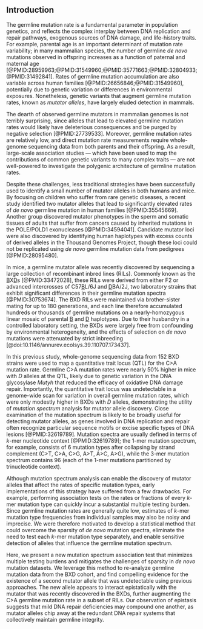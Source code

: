 ## Introduction

The germline mutation rate is a fundamental parameter in population genetics, and reflects the complex interplay between DNA replication and repair pathways, exogenous sources of DNA damage, and life-history traits. 
For example, parental age is an important determinant of mutation rate variability; in many mammalian species, the number of germline *de novo* mutations observed in offspring increases as a function of paternal and maternal age [@PMID:28959963;@PMID:31549960;@PMID:35771663;@PMID:32804933;@PMID:31492841].
Rates of germline mutation accumulation are also variable across human families [@PMID:26656846;@PMID:31549960], potentially due to genetic variation or differences in environmental exposures.
Nonetheless, genetic variants that augment germline mutation rates, known as *mutator alleles*, have largely eluded detection in mammals.

The dearth of observed germline mutators in mammalian genomes is not terribly surprising, since alleles that lead to elevated germline mutation rates would likely have deleterious consequences and be purged by negative selection [@PMID:27739533].
Moreover, germline mutation rates are relatively low, and direct mutation rate measurements require whole-genome sequencing data from both parents and their offspring.
As a result, large-scale association studies &mdash; which have been used to map the contributions of common genetic variants to many complex traits &mdash; are not well-powered to investigate the polygenic architecture of germline mutation rates.  

Despite these challenges, less traditional strategies have been successfully used to identify a small number of mutator alleles in both humans and mice. 
By focusing on children who suffer from rare genetic diseases, a recent study identified two mutator alleles that lead to significantly elevated rates of *de novo* germline mutation in human families [@PMID:35545669]. 
Another group discovered mutator phenotypes in the sperm and somatic tissues of adults that suffer from cancers caused by inherited mutations in the POLE/POLD1 exonucleases [@PMID:34594041].
Candidate mutator loci were also discovered by identifying human haplotypes with excess counts of derived alleles in the Thousand Genomes Project, though these loci could not be replicated using *de novo* germline mutation data from pedigrees [@PMID:28095480].

In mice, a germline mutator allele was recently discovered by sequencing a large collection of recombinant inbred lines (RILs).
Commonly known as the <u>B</u>X<u>D</u>s [@PMID:33472028], these RILs were derived from either F2 or advanced intercrosses of C57<u>B</u>L/6J and <u>D</u>BA/2J, two laboratory strains that exhibit significant differences in their germline mutation spectra [@PMID:30753674]. 
The BXD RILs were maintained via brother-sister mating for up to 180 generations, and each line therefore accumulated hundreds or thousands of germline mutations on a nearly-homozygous linear mosaic of parental <u>B</u> and <u>D</u> haplotypes. 
Due to their husbandry in a controlled laboratory setting, the BXDs were largely free from confounding by environmental heterogeneity, and the effects of selection on *de novo* mutations were attenuated by strict inbreeding [@doi:10.1146/annurev.ecolsys.39.110707.173437]. 

In this previous study, whole-genome sequencing data from 152 BXD strains were used to map a quantitative trait locus (QTL) for the C>A mutation rate.
Germline C>A mutation rates were nearly 50% higher in mice with *D* alleles at the QTL, likely due to genetic variation in the DNA glycosylase *Mutyh* that reduced the efficacy of oxidative DNA damage repair.
Importantly, the quantitative trait locus was undetectable in a genome-wide scan for variation in overall germline mutation rates, which were only modestly higher in BXDs with *D* alleles, demonstrating the utility of *mutation spectrum* analysis for mutator allele discovery.
Close examination of the mutation spectrum is likely to be broadly useful for detecting mutator alleles, as genes involved in DNA replication and repair often recognize particular sequence motifs or excise specific types of DNA lesions [@PMID:32619789].
Mutation spectra are usually defined in terms of $k$-mer nucleotide context [@PMID:32619789]; the 1-mer mutation spectrum, for example, consists of 6 mutation types after collapsing by strand complement (C>T, C>A, C>G, A>T, A>C, A>G), while the 3-mer mutation spectrum contains 96 (each of the 1-mer mutations partitioned by trinucleotide context).

Although mutation spectrum analysis can enable the discovery of mutator alleles that affect the rates of specific mutation types, early implementations of this strategy have suffered from a few drawbacks. 
For example, performing association tests on the rates or fractions of every $k$-mer mutation type can quickly incur a substantial multiple testing burden.
Since germline mutation rates are generally quite low, estimates of $k$-mer mutation type frequencies from individual samples may also be noisy and imprecise.
We were therefore motivated to develop a statistical method that could overcome the sparsity of *de novo* mutation spectra, eliminate the need to test each $k$-mer mutation type separately, and enable sensitive detection of alleles that influence the germline mutation spectrum.

Here, we present a new mutation spectrum association test that minimizes multiple testing burdens and mitigates the challenges of sparsity in *de novo* mutation datasets. 
We leverage this method to re-analyze germline mutation data from the BXD cohort, and find compelling evidence for the existence of a second mutator allele that was undetectable using previous approaches. 
The new allele appears to interact epistatically with the mutator that was recently discovered in the BXDs, further augmenting the C>A germline mutation rate in a subset of RILs. 
Our observation of epistasis suggests that mild DNA repair deficiencies may compound one another, as mutator alleles chip away at the redundant DNA repair systems that collectively maintain germline integrity. 
